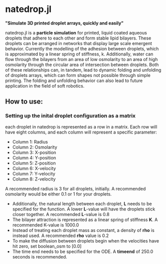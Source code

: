 # natedrop.jl


**"Simulate 3D printed droplet arrays, quickly and easily"** 

natedrop.jl is a **particle simulation** for printed, liquid coated aqueous droplets that adhere to each other and form stable lipid bilayers. These droplets can be arranged in networks that display large scale emergent behavior. Currently the modelling of the adhesion between droplets, which is approximated by a linear spring of stiffness, k. Additionally, water can flow through the bilayers from an area of low osmolarity to an area of high osmolarity through the circular area of intersection between droplets. Both of these relationships can, in tandem, lead to dynamic folding and unfolding of droplets arrays, which can form shapes not possible through simple printing. The folding and unfolding behavior can also lead to future application in the field of soft robotics. 

## How to use: 

### Setting up the inital droplet configuration as a matrix
each droplet in natedrop is represented as a row in a matrix. Each row will have eight columns, and each column will represent a specific parameter:
- Column 1: Radius 
- Column 2: Osmolarity
- Column 3: X-position
- Column 4: Y-position
- Column 5: Z-position 
- Column 6: X-velocity
- Column 7: Y-velocity
- Column 8: Z-velocity

A recommended radius is 3 for all droplets, initially. A recommended osmolarity would be either 0.1 or 1 for your droplets. 

- Additionally, the natural length between each droplet, **L** needs to be specified for the function. A lower **L**-value will have the droplets stick closer together. A recommended **L**-value is 0.8 
- The bilayer attraction is represented as a linear spring of stiffness **K**. A recommended K-value is 1000.0
- Instead of treating each droplet mass as constant, a density of **rho** is instead used. A recommended **rho** value is 0.2 
- To make the diffusion between droplets begin when the velocities have hit zero, set boolean_osm to [0.0] 
- The time end needs to be specified for the ODE. A **timeend** of 250.0 seconds is recommended.



```julia

```

